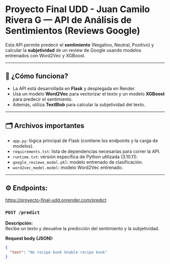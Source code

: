 # Proyecto Final UDD - Juan Camilo Rivera G — API de Análisis de Sentimientos (Reviews Google)

Esta API permite predecir el **sentimiento** (Negativo, Neutral, Positivo) y calcular la **subjetividad** de un review de Google usando modelos entrenados con Word2Vec y XGBoost.

---

## 🚀 ¿Cómo funciona?

- La API está desarrollada en **Flask** y desplegada en Render.
- Usa un modelo **Word2Vec** para vectorizar el texto y un modelo **XGBoost** para predecir el sentimiento.
- Además, utiliza **TextBlob** para calcular la subjetividad del texto.

---

## 🗂 Archivos importantes

- `app.py`: lógica principal de Flask (contiene los endpoints y la carga de modelos).
- `requirements.txt`: lista de dependencias necesarias para correr la API.
- `runtime.txt`: versión específica de Python utilizada (3.10.11).
- `google_reviews_model.pkl`: modelo entrenado de clasificación.
- `word2vec_model.model`: modelo Word2Vec entrenado.

---

## ⚙️ Endpoints:
https://proyecto-final-udd.onrender.com/predict

### `POST /predict`

**Descripción:**  
Recibe un texto y devuelve la predicción del sentimiento y la subjetividad.

**Request body (JSON):**

```json
{
  "text": "No recipe book Unable recipe book"
}
